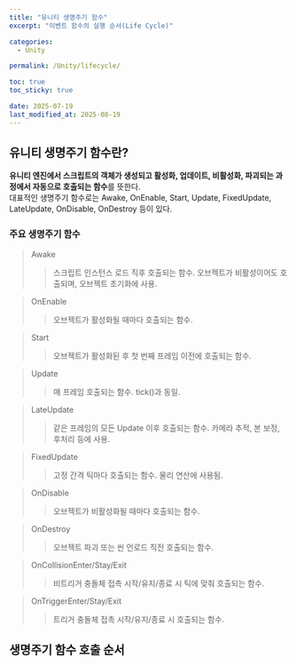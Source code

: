 ```yaml
---
title: "유니티 생명주기 함수"
excerpt: "이벤트 함수의 실행 순서(Life Cycle)"

categories:
  - Unity

permalink: /Unity/lifecycle/

toc: true
toc_sticky: true

date: 2025-07-19
last_modified_at: 2025-08-19
---
```


## 유니티 생명주기 함수란?

**유니티 엔진에서 스크립트의 객체가 생성되고 활성화, 업데이트, 비활성화, 파괴되는 과정에서 자동으로 호출되는 함수**를 뜻한다.\
대표적인 생명주기 함수로는 Awake, OnEnable, Start, Update, FixedUpdate, LateUpdate, OnDisable, OnDestroy 등이 있다.

### 주요 생명주기 함수

> Awake
>> 스크립트 인스턴스 로드 직후 호출되는 함수. 오브젝트가 비활성이어도 호출되며, 오브젝트 초기화에 사용.

> OnEnable
>> 오브젝트가 활성화될 때마다 호출되는 함수.

> Start
>> 오브젝트가 활성화된 후 첫 번째 프레임 이전에 호출되는 함수.

> Update
>> 매 프레임 호출되는 함수. tick()과 동일.

> LateUpdate
>> 같은 프레임의 모든 Update 이후 호출되는 함수. 카메라 추적, 본 보정, 후처리 등에 사용.

> FixedUpdate
>> 고정 간격 틱마다 호출되는 함수. 물리 연산에 사용됨.

> OnDisable
>> 오브젝트가 비활성화될 때마다 호출되는 함수.

> OnDestroy
>> 오브젝트 파괴 또는 씬 언로드 직전 호출되는 함수.

> OnCollisionEnter/Stay/Exit
>> 비트리거 충돌체 접촉 시작/유지/종료 시 틱에 맞춰 호출되는 함수.

> OnTriggerEnter/Stay/Exit
>> 트리거 충돌체 접촉 시작/유지/종료 시 호출되는 함수.

## 생명주기 함수 호출 순서

